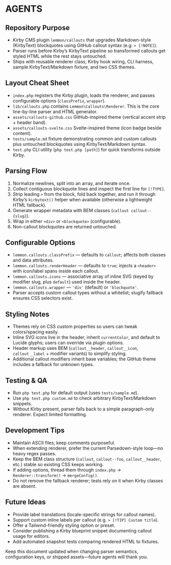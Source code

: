 # AGENTS

## Repository Purpose
- Kirby CMS plugin `lemmon/callouts` that upgrades Markdown-style (KirbyText) blockquotes using GitHub callout syntax (e.g. `> [!NOTE]`).
- Parser runs before Kirby’s KirbyText pipeline so transformed callouts get styled HTML while the rest stays untouched.
- Ships with reusable renderer class, Kirby hook wiring, CLI harness, sample KirbyText/Markdown fixture, and two CSS themes.

## Layout Cheat Sheet
- `index.php` registers the Kirby plugin, loads the renderer, and passes configurable options (`classPrefix`, `wrapper`).
- `lib/callouts.php` contains `Lemmon\Callouts\Renderer`. This is the core line-by-line parser and HTML generator.
- `assets/callouts-github.css` GitHub-inspired theme (vertical accent strip + header band).
- `assets/callouts-svelte.css` Svelte-inspired theme (icon badge beside content).
- `tests/sample.md` fixture demonstrating common and custom callouts plus untouched blockquotes using KirbyText/Markdown syntax.
- `test.php` CLI utility (`php test.php [path]`) for quick transforms outside Kirby.

## Parsing Flow
1. Normalize newlines, split into an array, and iterate once.
2. Collect contiguous blockquote lines and inspect the first line for `[!TYPE]`.
3. Strip leading `>` from the block, fold back together, and run it through Kirby’s `kirbytext()` helper when available (otherwise a lightweight HTML fallback).
4. Generate wrapper metadata with BEM classes (`callout callout--{slug}`).
5. Wrap in either `<div>` or `<blockquote>` (configurable).
6. Non-callout blockquotes are returned untouched.

## Configurable Options
- `lemmon.callouts.classPrefix` — defaults to `callout`; affects both classes and data attributes.
- `lemmon.callouts.renderHeader` — defaults to `true`; injects a `<header>` with icon/label spans inside each callout.
- `lemmon.callouts.icons` — associative array of inline SVG (keyed by modifier slug, plus `default`) used inside the header.
- `lemmon.callouts.wrapper` — `'div'` (default) or `'blockquote'`.
- Parser accepts custom callout types without a whitelist; slugify fallback ensures CSS selectors exist.

## Styling Notes
- Themes rely on CSS custom properties so users can tweak colors/spacing easily.
- Inline SVG icons live in the header, inherit `currentColor`, and default to Lucide glyphs; users can override via plugin options.
- Header markup uses BEM (`callout__header`, `callout__icon`, `callout__label` + modifier variants) to simplify styling.
- Additional callout modifiers inherit base variables; the GitHub theme includes a fallback for unknown types.

## Testing & QA
- Run `php test.php` for default output (uses `tests/sample.md`).
- Use `php test.php custom.md` to check arbitrary KirbyText/Markdown snippets.
- Without Kirby present, parser falls back to a simple paragraph-only renderer. Expect limited formatting.

## Development Tips
- Maintain ASCII files; keep comments purposeful.
- When extending renderer, prefer the current Parsedown-style loop—no heavy regex passes.
- Keep the BEM class structure (`callout`, `callout--foo`, `callout__header`, etc.) stable so existing CSS keeps working.
- If adding options, thread them through `index.php` → `Renderer::transform()` → `mergeConfig()`.
- Do not remove the fallback renderer; tests rely on it when Kirby classes are absent.

## Future Ideas
- Provide label translations (locale-specific strings for callout names).
- Support custom inline labels per callout (e.g. `> [!TIP] Custom title`).
- Offer a Tailwind-friendly styling option or preset.
- Consider publishing a Kirby blueprint snippet documenting callout usage for editors.
- Add automated snapshot tests comparing rendered HTML to fixtures.

Keep this document updated when changing parser semantics, configuration keys, or shipped assets—future agents will thank you.
